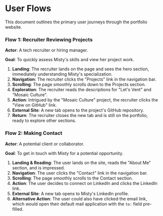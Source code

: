 # User Flows

This document outlines the primary user journeys through the portfolio website.

### Flow 1: Recruiter Reviewing Projects

**Actor**: A tech recruiter or hiring manager.

**Goal**: To quickly assess Misty's skills and view her project work.

1.  **Landing**: The recruiter lands on the page and sees the hero section, immediately understanding Misty's specialization.
2.  **Navigation**: The recruiter clicks the "Projects" link in the navigation bar.
3.  **Scrolling**: The page smoothly scrolls down to the Projects section.
4.  **Exploration**: The recruiter reads the descriptions for "Let's Vent" and "Mosaic Culture".
5.  **Action**: Intrigued by the "Mosaic Culture" project, the recruiter clicks the "View on GitHub" link.
6.  **External Site**: A new tab opens to the project's GitHub repository.
7.  **Return**: The recruiter closes the new tab and is still on the portfolio, ready to explore other sections.

### Flow 2: Making Contact

**Actor**: A potential client or collaborator.

**Goal**: To get in touch with Misty for a potential opportunity.

1.  **Landing & Reading**: The user lands on the site, reads the "About Me" section, and is impressed.
2.  **Navigation**: The user clicks the "Contact" link in the navigation bar.
3.  **Scrolling**: The page smoothly scrolls to the Contact section.
4.  **Action**: The user decides to connect on LinkedIn and clicks the LinkedIn link.
5.  **External Site**: A new tab opens to Misty's LinkedIn profile.
6.  **Alternative Action**: The user could also have clicked the email link, which would open their default mail application with the `to:` field pre-filled.